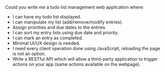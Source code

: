 Could you write me a todo list management web application where:
 * I can have my todo list displayed.
 * I can manipulate my list (add/remove/modify entries).
 * Assign priorities and due dates to the entries.
 * I can sort my entry lists using due date and priority.
 * I can mark an entry as completed.
 * Minimal UI/UX design is needed.
 * I need every client operation done using JavaScript, reloading the page is
 not an option.
 * Write a RESTful API which will allow a third-party application to trigger actions on your app (same actions available on the webpage).
